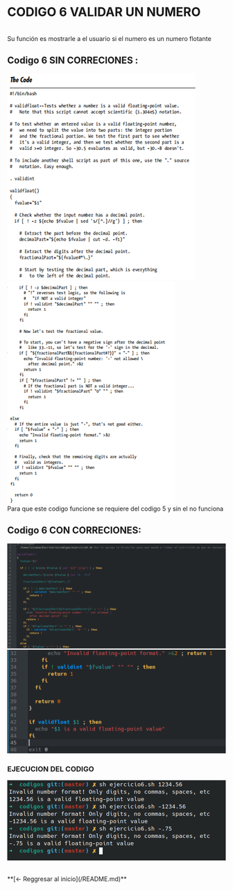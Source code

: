 # **CODIGO 6 VALIDAR UN NUMERO**
<br>
Su función es mostrarle a el usuario si el numero es un numero flotante 
<br>

## Codigo 6 SIN CORRECIONES : 
![codigo6.png](codigo6.png)
![codigo6-1.png](codigo6-1.png)
<br>
Para que este codigo funcione se requiere del codigo 5 y sin el no funciona 
<br>

## Codigo 6 CON CORRECIONES: 
![CODIGO6.png](CODIGO6.png)
![CODIGO6-1.png](CODIGO6-1.png)

### **EJECUCION DEL CODIGO**
![ejecucion.png](ejecucion.png)


<br>
**[<- Reggresar al inicio](/README.md)**
